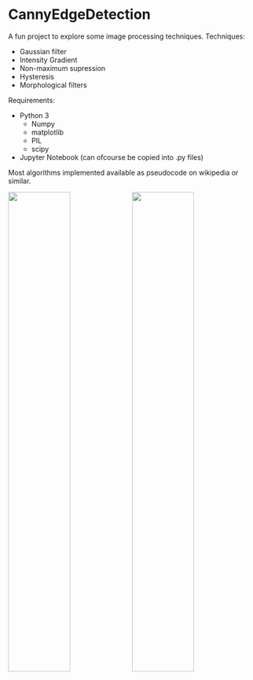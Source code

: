 # CannyEdgeDetection

A fun project to explore some image processing techniques. 
Techniques:
- Gaussian filter
- Intensity Gradient
- Non-maximum supression
- Hysteresis
- Morphological filters

Requirements:
- Python 3
  - Numpy
  - matplotlib
  - PIL
  - scipy
- Jupyter Notebook (can ofcourse be copied into .py files)

Most algorithms implemented available as pseudocode on wikipedia or similar.

<img width="50%" src="https://user-images.githubusercontent.com/44576195/188510113-f6e8f579-72ee-40b0-9b9d-6fade4e32c0a.png"><img width="50%" src="https://user-images.githubusercontent.com/44576195/188510116-d20d3a9b-936d-4aff-8c10-e481758afdf0.png">
